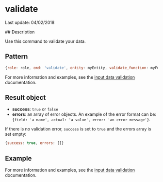 # validate

Last update: 04/02/2018

## Description

Use this command to validate your data. 

## Pattern

```js
{role: role, cmd: 'validate', entity: myEntity, validate_function: myFunction}
```

For more information and examples, see the [input data validation][] documentation.

## Result object

- **success**: `true` or `false`
- **errors**: an array of error objects. An example of the error format can be: `{field: 'a name', actual: 'a value', error: 'an error message'}`.

If there is no validation error, `success` is set to `true` and the errors array is set empty:

```js
{success: true, errors: []}
```

## Example

For more information and examples, see the [input data validation][] documentation.

[input data validation]: https://github.com/jack-y/seneca-entity-crud/tree/master/docs/input-data-validation.md
